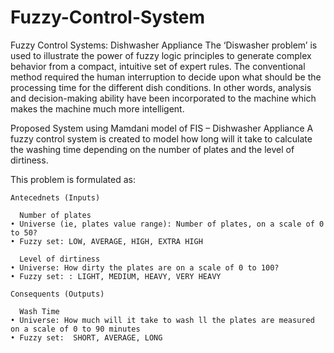 # Fuzzy-Control-System

Fuzzy Control Systems: Dishwasher Appliance
The ‘Diswasher problem’ is used to illustrate the power of fuzzy logic principles to generate complex behavior from a compact, intuitive set of expert rules. The conventional method required the human interruption to decide upon what should be the processing time for the different dish conditions. In other words, analysis and decision-making ability have been incorporated to the machine which makes the machine much more intelligent. 

Proposed System using Mamdani model of FIS – Dishwasher Appliance
A fuzzy control system is created to model how long will it take to calculate the washing time depending on the number of plates and the level of dirtiness.

This problem is formulated as:

    Antecednets (Inputs)
           
      Number of plates
    • Universe (ie, plates value range): Number of plates, on a scale of 0 to 50?
    • Fuzzy set: LOW, AVERAGE, HIGH, EXTRA HIGH

      Level of dirtiness
    • Universe: How dirty the plates are on a scale of 0 to 100?
    • Fuzzy set: : LIGHT, MEDIUM, HEAVY, VERY HEAVY

    Consequents (Outputs)
    
      Wash Time
    • Universe: How much will it take to wash ll the plates are measured on a scale of 0 to 90 minutes
    • Fuzzy set:  SHORT, AVERAGE, LONG
